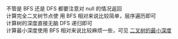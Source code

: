 不管是 BFS 还是 DFS 都要注意对 null 的情况返回  
计算完全二叉树节点使 用 BFS 相对来说比较简单，层序遍历即可  
计算树的深度直接无脑 DFS 递归即可  
计算最小深度使用 BFS 相对来说比较麻烦一些，可见 [二叉树的最小深度](https://leetcode.cn/problems/minimum-depth-of-binary-tree/solution/er-cha-shu-de-zui-xiao-shen-du-by-leetcode-solutio/)  